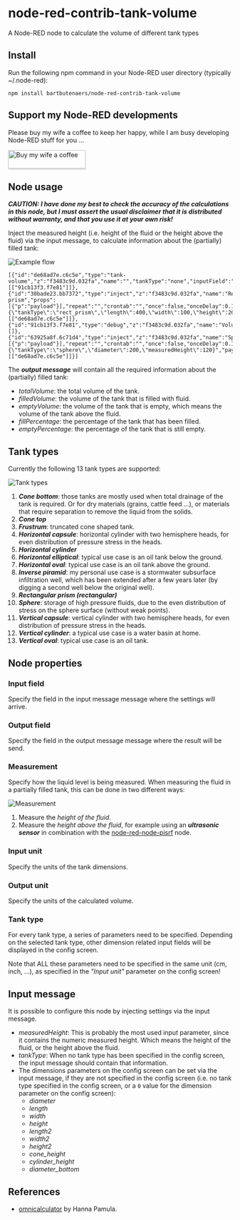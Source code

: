 # node-red-contrib-tank-volume
A Node-RED node to calculate the volume of different tank types

## Install
Run the following npm command in your Node-RED user directory (typically ~/.node-red):
```
npm install bartbutenaers/node-red-contrib-tank-volume
```

## Support my Node-RED developments

Please buy my wife a coffee to keep her happy, while I am busy developing Node-RED stuff for you ...

<a href="https://www.buymeacoffee.com/bartbutenaers" target="_blank"><img src="https://www.buymeacoffee.com/assets/img/custom_images/orange_img.png" alt="Buy my wife a coffee" style="height: 41px !important;width: 174px !important;box-shadow: 0px 3px 2px 0px rgba(190, 190, 190, 0.5) !important;-webkit-box-shadow: 0px 3px 2px 0px rgba(190, 190, 190, 0.5) !important;" ></a>

## Node usage

***CAUTION: I have done my best to check the accuracy of the calculations in this node, but I must assert the usual disclaimer that it is distributed without warranty, and that you use it at your own risk!***

Inject the measured height (i.e. height of the fluid or the height above the fluid) via the input message, to calculate information about the (partially) filled tank:

![Example flow](https://user-images.githubusercontent.com/14224149/121805442-a226d700-cc4b-11eb-996d-0ad0e93c2166.png)
```
[{"id":"de68ad7e.c6c5e","type":"tank-volume","z":"f3483c9d.032fa","name":"","tankType":"none","inputField":"payload","outputField":"payload","measurement":"above","inputUnit":"cm","outputUnit":"l","diameter":"","length":0,"width":0,"height":0,"length2":"","width2":"","height2":"","coneHeight":0,"cylinderHeight":0,"diameterTop":"","diameterBottom":"","x":610,"y":80,"wires":[["91cb13f3.f7e81"]]},{"id":"30bade23.bb7372","type":"inject","z":"f3483c9d.032fa","name":"Rectangular prism","props":[{"p":"payload"}],"repeat":"","crontab":"","once":false,"onceDelay":0.1,"topic":"","payload":"{\"tankType\":\"rect_prism\",\"length\":400,\"width\":100,\"height\":200,\"measuredHeight\":50}","payloadType":"json","x":390,"y":120,"wires":[["de68ad7e.c6c5e"]]},{"id":"91cb13f3.f7e81","type":"debug","z":"f3483c9d.032fa","name":"Volume","active":true,"tosidebar":true,"console":false,"tostatus":false,"complete":"payload","targetType":"msg","statusVal":"","statusType":"auto","x":800,"y":80,"wires":[]},{"id":"63925a8f.6c71d4","type":"inject","z":"f3483c9d.032fa","name":"Sphere","props":[{"p":"payload"}],"repeat":"","crontab":"","once":false,"onceDelay":0.1,"topic":"","payload":"{\"tankType\":\"sphere\",\"diameter\":200,\"measuredHeight\":120}","payloadType":"json","x":350,"y":80,"wires":[["de68ad7e.c6c5e"]]}]
```

The ***output message*** will contain all the required information about the (partially) filled tank:
+ *totalVolume*: the total volume of the tank.
+ *filledVolume*: the volume of the tank that is filled with fluid.
+ *emptyVolume*: the volume of the tank that is empty, which means the volume of the tank above the fluid.
+ *fillPercentage*: the percentage of the tank that has been filled.
+ *emptyPercentage*: the percentage of the tank that is still empty.

## Tank types
Currently the following 13 tank types are supported:

![Tank types](https://user-images.githubusercontent.com/14224149/121801020-6a149980-cc35-11eb-8a53-d7ae0e839d9e.png)

1. ***Cone bottom***: those tanks are mostly used when total drainage of the tank is required. Or for dry materials (grains, cattle feed ...), or materials that require separation to remove the liquid from the solids. 
2. ***Cone top***
3. ***Frustrum***: truncated cone shaped tank.
4. ***Horizontal capsule***: horizontal cylinder with two hemisphere heads, for even distribution of pressure stress in the heads.
5. ***Horizontal cylinder***
6. ***Horizontal elliptical***: typical use case is an oil tank below the ground.
7. ***Horizontal oval***: typical use case is an oil tank above the ground.
8. ***Inverse piramid***: my personal use case is a stormwater subsurface infiltration well, which has been extended after a few years later (by digging a second well below the original well).
9. ***Rectangular prism (rectangular)***
10. ***Sphere***: storage of high pressure fluids, due to the even distribution of stress on the sphere surface (without weak points).
11. ***Vertical capsule***: vertical cylinder with two hemisphere heads, for even distribution of pressure stress in the heads.
12. ***Vertical cylinder***: a typical use case is a water basin at home.
13. ***Vertical oval***: typical use case is an oil tank.

## Node properties

### Input field
Specify the field in the input message message where the settings will arrive.

### Output field
Specify the field in the output message message where the result will be send.

### Measurement
Specify how the liquid level is being measured.  When measuring the fluid in a partially filled tank, this can be done in two different ways:

![Measurement](https://user-images.githubusercontent.com/14224149/121805767-e1095c80-cc4c-11eb-9204-79a8d1e08486.png)

1. Measure the *height of the fluid*.
2. Measure the *height above the fluid*, for example using an ***ultrasonic sensor*** in combination with the [node-red-node-pisrf](https://flows.nodered.org/node/node-red-node-pisrf) node.

### Input unit
Specify the units of the tank dimensions.

### Output unit
Specify the units of the calculated volume.

### Tank type
For every tank type, a series of parameters need to be specified. Depending on the selected tank type, other dimension related input fields will be displayed in the config screen.  

Note that ALL these parameters need to be specified in the same unit (cm, inch, ...), as specified in the *"Input unit"* parameter on the config screen! 

## Input message
It is possible to configure this node by injecting settings via the input message.

+ *measuredHeight*: This is probably the most used input parameter, since it contains the numeric measured height.  Which means the height of the fluid, or the height above the fluid.
+ *tankType*: When no tank type has been specified in the config screen, the input message should contain that information.
+ The dimensions parameters on the config screen can be set via the input message, if they are not specified in the config screen (i.e. no tank type specified in the config screen, or a `0` value for the dimension parameter on the config screen):
   + *diameter*
   + *length*
   + *width*
   + *height*
   + *length2*
   + *width2*
   + *height2*
   + *cone_height*
   + *cylinder_height*
   + *diameter_bottom*

## References

+ [omnicalculator](https://www.omnicalculator.com/construction/tank-volume) by Hanna Pamula.
